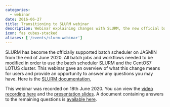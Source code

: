 ```yaml
---
categories:
  - webinar
date: 2016-06-27
title: Transitioning to SLURM webinar
description: Webinar explaining changes with SLURM, the new official batch scheduler on JASMIN.
icon: fas cubes-stacked
aliases: ['/events/slurm-webinar']
---
```

<p> SLURM has become the officially supported batch scheduler on JASMIN from the end of June 2020. All batch jobs and workflows needed to be modified in order to use the batch scheduler SLURM and the CentOS7 LOTUS cluster. This webinar gave an overview of what this change means for users and provide an opportunity to answer any questions you may have. Here is the <a href="https://help.jasmin.ac.uk/category/4889-slurm">SLURM documentation.</a>  </span></p>

<p><span>This webinar was recorded on 18th June 2020.&nbsp;</span>You can view the <a href="https://youtu.be/PG-BurQCA3M">video recording here</a>&nbsp;and the <a href="https://drive.google.com/file/d/1TAn36KTipP_dPcRa4uo07Vxtqk4uPWbb/view?usp=sharing">presentation slides</a>. A document containing answers to the remaining questions is <a href="https://drive.google.com/file/d/1OxPOsuRBjQSW_TYKAFjoBRn14M_tH7Nk/view?usp=sharing">available here</a>.&nbsp;</p>
